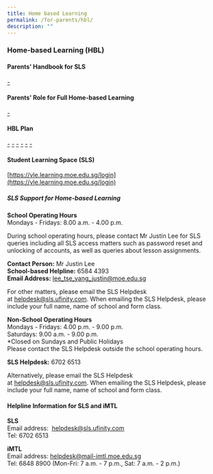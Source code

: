 ```yaml
---
title: Home based Learning
permalink: /for-parents/hbl/
description: ""
---
```

### Home-based Learning (HBL)

#### Parents' Handbook for SLS

[-](/files/hbl1.pdf)

#### Parents' Role for Full Home-based Learning

[-](/files/hbl1.pdf)

#### HBL Plan

[-](/files/hbl1.pdf)
[-](/files/hbl1.pdf)
[-](/files/hbl1.pdf)
[-](/files/hbl1.pdf)
[-](/files/hbl1.pdf)
[-](/files/hbl1.pdf)

#### Student Learning Space (SLS)
[https://vle.learning.moe.edu.sg/login](https://vle.learning.moe.edu.sg/login)

##### SLS Support for Home-based Learning

**School Operating Hours**  
Mondays - Fridays: 8.00 a.m. - 4.00 p.m.  
  
During school operating hours, please contact Mr Justin Lee for SLS queries including all SLS access matters such as password reset and unlocking of accounts, as well as queries about lesson assignments.   
  
**Contact Person:** Mr Justin Lee  
**School-based Helpline:** 6584 4393  
**Email Address:** [lee\_tse\_yang\_justin@moe.edu.sg](mailto:lee_tse_yang_justin@moe.edu.sg)  
  
For other matters, please email the SLS Helpdesk at [helpdesk@sls.ufinity.com](mailto:helpdesk@sls.ufinity.com). When emailing the SLS Helpdesk, please include your full name, name of school and form class.  
  
**Non-School Operating Hours**  
Mondays - Fridays: 4.00 p.m. - 9.00 p.m.  
Saturdays: 9.00 a.m. - 9.00 p.m.  
\*Closed on Sundays and Public Holidays  
Please contact the SLS Helpdesk outside the school operating hours.  
  
**SLS Helpdesk:** 6702 6513  
  
Alternatively, please email the SLS Helpdesk at [helpdesk@sls.ufinity.com](mailto:helpdesk@sls.ufinity.com). When emailing the SLS Helpdesk, please include your full name, name of school and form class.

#### Helpline Information for SLS and iMTL

**SLS**  
Email address:  [helpdesk@sls.ufinity.com](mailto:helpdesk@sls.ufinity.com)  
Tel: 6702 6513  
  
**iMTL**  
Email address: [helpdesk@mail-imtl.moe.edu.sg](mailto:helpdesk@mail-imtl.moe.edu.sg)  
Tel: 6848 8900 (Mon-Fri: 7 a.m. - 7 p.m., Sat: 7 a.m. - 2 p.m.)